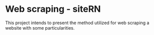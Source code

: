 # Web scraping - siteRN

This project intends to present the method utilized for web scraping a website with some particularities.

